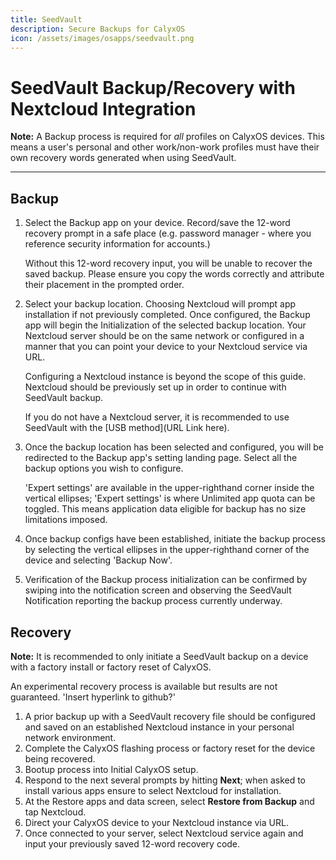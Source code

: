 ```yaml
---
title: SeedVault
description: Secure Backups for CalyxOS
icon: /assets/images/osapps/seedvault.png
---
```


# **SeedVault Backup/Recovery with Nextcloud Integration**

**Note:** A Backup process is required for *all* profiles on CalyxOS devices. This means a user's personal and other work/non-work profiles must have their own recovery words generated when using SeedVault.

***

## **Backup**

1. Select the Backup app on your device. Record/save the 12-word recovery prompt in a safe place (e.g. password manager - where you reference security information for accounts.)

   Without this 12-word recovery input, you will be unable to recover the saved backup. Please ensure you copy the words correctly and attribute their placement in the prompted order.
2. Select your backup location. Choosing Nextcloud will prompt app installation if not previously completed. Once configured, the Backup app will begin the Initialization of the selected backup location. Your Nextcloud server should be on the same network or configured in a manner that you can point your device to your Nextcloud service via URL.

   Configuring a Nextcloud instance is beyond the scope of this guide. Nextcloud should be previously set up in order to continue with SeedVault backup.

   If you do not have a Nextcloud server, it is recommended to use SeedVault with the [USB method](URL Link here).
3. Once the backup location has been selected and configured, you will be redirected to the Backup app's setting landing page. Select all the backup options you wish to configure.

   'Expert settings' are available in the upper-righthand corner inside the vertical ellipses; 'Expert settings' is where Unlimited app quota can be toggled. This means application data eligible for backup has no size limitations imposed.
4. Once backup configs have been established, initiate the backup process by selecting the vertical ellipses in the upper-righthand corner of the device and selecting 'Backup Now'.
5. Verification of the Backup process initialization can be confirmed by swiping into the notification screen and observing the SeedVault Notification reporting the backup process currently underway.

## **Recovery**

**Note:** It is recommended to only initiate a SeedVault backup on a device with a factory install or factory reset of CalyxOS.

An experimental recovery process is available but results are not guaranteed. 'Insert hyperlink to github?'

1. A prior backup up with a SeedVault recovery file should be configured and saved on an established Nextcloud instance in your personal network environment.
2. Complete the CalyxOS flashing process or factory reset for the device being recovered.
3. Bootup process into Initial CalyxOS setup.
4. Respond to the next several prompts by hitting **Next**; when asked to install various apps ensure to select Nextcloud for installation.
5. At the Restore apps and data screen, select **Restore from Backup** and tap Nextcloud.
6. Direct your CalyxOS device to your Nextcloud instance via URL.
7. Once connected to your server, select Nextcloud service again and input your previously saved 12-word recovery code.
